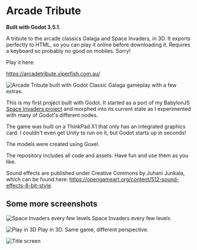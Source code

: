 # Arcade Tribute
**Built with Godot 3.5.1.**

A tribute to the arcade classics Galaga and Space Invaders, in 3D. It exports perfectly to HTML, so you can play it online before downloading it. Requires a keyboard so probably no good on mobiles. Sorry!

Play it here:

https://arcadetribute.viperfish.com.au/

![Arcade Tribute built with Godot](https://arcadetribute.viperfish.com.au/screenshots/1.webp)
Classic Galaga gameplay with a few extras.

This is my first project built with Godot. It started as a port of my BabylonJS [Space Invaders project](https://github.com/johnpitchers/Space-Invaders) and morphed into its current state as I experimented with many of Godot's different nodes.

The game was built on a ThinkPad X1 that only has an integrated graphics card. I couldn't even get Unity to run on it, but Godot starts up in seconds!

The models were created using Goxel.

The repository includes all code and assets. Have fun and use them as you like.

Sound effects are published under Creative Commons by Juhani Junkala, which can be found here: https://opengameart.org/content/512-sound-effects-8-bit-style.

## Some more screenshots

![Space Invaders every few levels](https://arcadetribute.viperfish.com.au/screenshots/2.webp)
Space Invaders every few levels

![Play in 3D](https://arcadetribute.viperfish.com.au/screenshots/3.webp)
Play in 3D. Same game, different perspective.

![Title screen](https://arcadetribute.viperfish.com.au/screenshots/4.webp)
